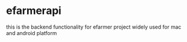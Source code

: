 # efarmerapi
this is the backend functionality for efarmer project  widely used for mac and android platform
